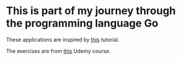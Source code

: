 # This is part of my journey through the programming language Go

These applications are inspired by [this](https://youtu.be/YS4e4q9oBaU) tutorial.

The exercises are from [this](https://www.udemy.com/course/learn-how-to-code) Udemy course.
